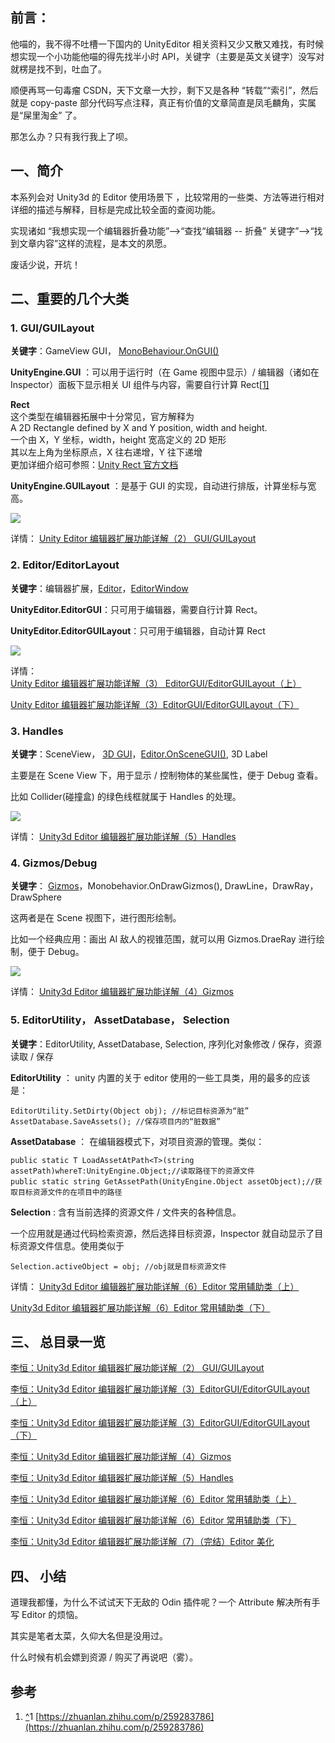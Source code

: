 ## 前言：

他喵的，我不得不吐槽一下国内的 UnityEditor 相关资料又少又散又难找，有时候想实现一个小功能他喵的得先找半小时 API，关键字（主要是英文关键字）没写对就楞是找不到，吐血了。

顺便再骂一句毒瘤 CSDN，天下文章一大抄，剩下又是各种 “转载”“索引”，然后就是 copy-paste 部分代码写点注释，真正有价值的文章简直是凤毛麟角，实属是“屎里淘金” 了。

那怎么办？只有我行我上了呗。

## 一、简介

本系列会对 Unity3d 的 Editor 使用场景下 ，比较常用的一些类、方法等进行相对详细的描述与解释，目标是完成比较全面的查阅功能。

实现诸如 “我想实现一个编辑器折叠功能”-->“查找“编辑器 -- 折叠” 关键字”-->“找到文章内容”这样的流程，是本文的夙愿。

废话少说，开坑！

## 二、重要的几个大类

### 1. GUI/GUILayout

**关键字**：GameView GUI， [MonoBehaviour.OnGUI()](https://docs.unity3d.com/ScriptReference/MonoBehaviour.OnGUI.html)

**UnityEngine.GUI** ：可以用于运行时（在 Game 视图中显示）/ 编辑器（诸如在 Inspector）面板下显示相关 UI 组件与内容，需要自行计算 Rect[[1]](https://zhuanlan.zhihu.com/p/503154643#ref_1)

**Rect**  
这个类型在编辑器拓展中十分常见，官方解释为  
A 2D Rectangle defined by X and Y position, width and height.  
一个由 X，Y 坐标，width，height 宽高定义的 2D 矩形  
其以左上角为坐标原点，X 往右递增，Y 往下递增  
更加详细介绍可参照：[Unity Rect 官方文档](https://docs.unity3d.com/ScriptReference/Rect.html)

**UnityEngine.GUILayout** ：是基于 GUI 的实现，自动进行排版，计算坐标与宽高。

![](https://pic1.zhimg.com/v2-9021e760c52bc40dd90a550679e05714_r.jpg)

详情： [Unity Editor 编辑器扩展功能详解（2） GUI/GUILayout](https://zhuanlan.zhihu.com/p/503964190)

### 2. Editor/EditorLayout

**关键字**：编辑器扩展，[Editor](https://docs.unity3d.com/ScriptReference/Editor.html)，[EditorWindow](https://docs.unity3d.com/ScriptReference/EditorWindow.html)

**UnityEditor.EditorGUI**：只可用于编辑器，需要自行计算 Rect。

**UnityEditor.EditorGUILayout**：只可用于编辑器，自动计算 Rect

![](https://pic4.zhimg.com/v2-750943db4285961a1ce3f20b6b424da3_r.jpg)

详情：[Unity Editor 编辑器扩展功能详解（3） EditorGUI/EditorGUILayout（上）](https://zhuanlan.zhihu.com/p/505159658)

[Unity Editor 编辑器扩展功能详解（3）EditorGUI/EditorGUILayout（下）](https://zhuanlan.zhihu.com/p/512794841)

### 3. Handles

**关键字**：SceneView， [3D GUI](https://docs.unity3d.com/ScriptReference/Handles.html)，[Editor.OnSceneGUI()](https://docs.unity3d.com/ScriptReference/Editor.OnSceneGUI.html), 3D Label

主要是在 Scene View 下，用于显示 / 控制物体的某些属性，便于 Debug 查看。

比如 Collider(碰撞盒) 的绿色线框就属于 Handles 的处理。

![](https://pic1.zhimg.com/v2-04764e01291bb8e3d21eaee7053eaf38_b.jpg)

详情： [Unity3d Editor 编辑器扩展功能详解（5）Handles](https://zhuanlan.zhihu.com/p/515544387)

### 4. Gizmos/Debug

**关键字**： [Gizmos](https://docs.unity3d.com/ScriptReference/Gizmos.html)，Monobehavior.OnDrawGizmos(), DrawLine，DrawRay，DrawSphere

这两者是在 Scene 视图下，进行图形绘制。

比如一个经典应用：画出 AI 敌人的视锥范围，就可以用 Gizmos.DraeRay 进行绘制，便于 Debug。

![](https://pic1.zhimg.com/v2-7a040c79d2c129ab83decad9e97e6528_r.jpg)

详情： [Unity3d Editor 编辑器扩展功能详解（4）Gizmos](https://zhuanlan.zhihu.com/p/515008289)

### 5. EditorUtility， AssetDatabase， Selection

**关键字**：EditorUtility, AssetDatabase, Selection, 序列化对象修改 / 保存，资源读取 / 保存

**EditorUtility** ： unity 内置的关于 editor 使用的一些工具类，用的最多的应该是：

```
EditorUtility.SetDirty(Object obj); //标记目标资源为“脏”
AssetDatabase.SaveAssets(); //保存项目内的“脏数据”
```

**AssetDatabase** ： 在编辑器模式下，对项目资源的管理。类似：

```
public static T LoadAssetAtPath<T>(string assetPath)whereT:UnityEngine.Object;//读取路径下的资源文件
public static string GetAssetPath(UnityEngine.Object assetObject);//获取目标资源文件的在项目中的路径
```

**Selection** : 含有当前选择的资源文件 / 文件夹的各种信息。

一个应用就是通过代码检索资源，然后选择目标资源，Inspector 就自动显示了目标资源文件信息。使用类似于

```
Selection.activeObject = obj; //obj就是目标资源文件
```

详情： [Unity3d Editor 编辑器扩展功能详解（6）Editor 常用辅助类（上）](https://zhuanlan.zhihu.com/p/517304104)

[Unity3d Editor 编辑器扩展功能详解（6）Editor 常用辅助类（下）](https://zhuanlan.zhihu.com/p/518149541)

## 三、 总目录一览

[李恒：Unity3d Editor 编辑器扩展功能详解（2） GUI/GUILayout](https://zhuanlan.zhihu.com/p/503964190)

[李恒：Unity3d Editor 编辑器扩展功能详解（3）EditorGUI/EditorGUILayout（上）](https://zhuanlan.zhihu.com/p/505159658)

[李恒：Unity3d Editor 编辑器扩展功能详解（3）EditorGUI/EditorGUILayout（下）](https://zhuanlan.zhihu.com/p/512794841)

[李恒：Unity3d Editor 编辑器扩展功能详解（4）Gizmos](https://zhuanlan.zhihu.com/p/515008289)

[李恒：Unity3d Editor 编辑器扩展功能详解（5）Handles](https://zhuanlan.zhihu.com/p/515544387)

[李恒：Unity3d Editor 编辑器扩展功能详解（6）Editor 常用辅助类（上）](https://zhuanlan.zhihu.com/p/517304104)

[李恒：Unity3d Editor 编辑器扩展功能详解（6）Editor 常用辅助类（下）](https://zhuanlan.zhihu.com/p/518149541)

[李恒：Unity3d Editor 编辑器扩展功能详解（7）（完结）Editor 美化](https://zhuanlan.zhihu.com/p/519559441)

## 四、 小结

道理我都懂，为什么不试试天下无敌的 Odin 插件呢？一个 Attribute 解决所有手写 Editor 的烦恼。

其实是笔者太菜，久仰大名但是没用过。

什么时候有机会嫖到资源 / 购买了再说吧（雾）。

## 参考

1.  [^](https://zhuanlan.zhihu.com/p/503154643#ref_1_0)1 [https://zhuanlan.zhihu.com/p/259283786](https://zhuanlan.zhihu.com/p/259283786)